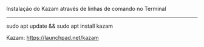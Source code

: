 Instalação do Kazam através de linhas de comando no Terminal

____________________

sudo apt update && sudo apt install kazam

Kazam: https://launchpad.net/kazam
